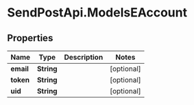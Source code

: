 # SendPostApi.ModelsEAccount

## Properties
Name | Type | Description | Notes
------------ | ------------- | ------------- | -------------
**email** | **String** |  | [optional] 
**token** | **String** |  | [optional] 
**uid** | **String** |  | [optional] 


